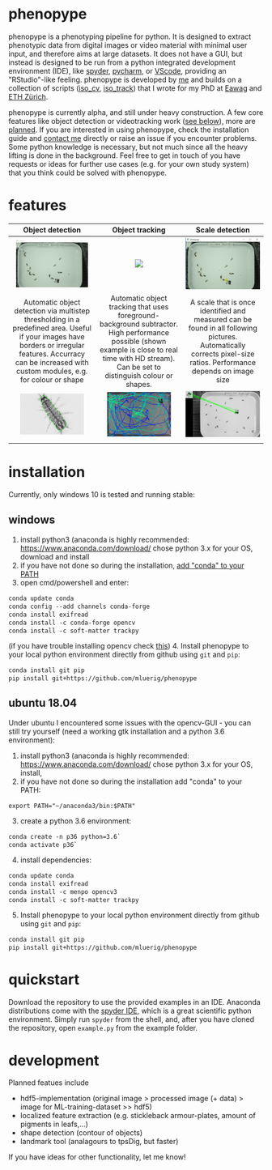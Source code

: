 # phenopype

phenopype is a phenotyping pipeline for python. It is designed to extract phenotypic data from digital images or video material with minimal user input, and therefore aims at large datasets. It does not have a GUI, but instead is designed to be run from a python integrated development environment (IDE), like [spyder](https://www.spyder-ide.org/), [pycharm](https://www.jetbrains.com/pycharm/), or [VScode](https://code.visualstudio.com/), providing an "RStudio"-like feeling. phenopype is developed by [me](https://luerig.net) and builds on a collection of scripts ([iso_cv](https://github.com/mluerig/iso_cv), [iso_track](https://github.com/mluerig/iso_track)) that I wrote for my PhD at [Eawag](https://www.eawag.ch/en/department/eco/) and [ETH Zürich](http://www.adaptation.ethz.ch/).

phenopype is currently alpha, and still under heavy construction. A few core features like object detection or videotracking work ([see below](#features)), more are [planned](#development). If you are interested in using phenopype, check the installation guide and [contact me](https://www.eawag.ch/en/aboutus/portrait/organisation/staff/profile/moritz-luerig/show/) directly or raise an issue if you encounter problems. Some python knowledge is necessary, but not much since all the heavy lifting is done in the background. Feel free to get in touch of you have requests or ideas for further use cases (e.g. for your own study system) that you think could be solved with phenopype. 

# features

|Object detection|Object tracking| Scale detection|
|:--:|:--:|:--:|
|<img src="assets/object_detection.gif" width="90%" />|<img src="assets/object_tracking.gif" width="80%" />| <img src="assets/scale_detection.gif" width="100%" />|
|Automatic object detection via multistep thresholding in a predefined area. Useful if your images have borders or irregular features. Accurracy can be increased with custom modules, e.g. for colour or shape|Automatic object tracking that uses foreground-background subtractor. High performance possible (shown example is close to real time with HD stream). Can be set to distinguish colour or shapes.|A scale that is once identified and measured can be found in all following pictures. Automatically corrects pixel-size ratios. Performance depends on image size| 
|<img src="assets/object_detection.JPG" width="80%" />|<img src="assets/object_tracking.png" width="80%" />| <img src="assets/scale_detection.png" width="100%" />|
|||| 

# installation

Currently, only windows 10 is tested and running stable:

## windows

1. install python3 (anaconda is highly recommended: https://www.anaconda.com/download/ chose python 3.x for your OS, download and install 
2. if you have not done so during the installation, [add "conda" to your PATH](https://docs.anaconda.com/anaconda/faq/#should-i-add-anaconda-to-the-windows-path) 
3. open cmd/powershell and enter:
```
conda update conda
conda config --add channels conda-forge 
conda install exifread
conda install -c conda-forge opencv 
conda install -c soft-matter trackpy
```
(if you have trouble installing opencv check [this](https://stackoverflow.com/questions/23119413/how-do-i-install-python-opencv-through-conda))
4. Install phenopype to your local python environment directly from github using `git` and `pip`:
```
conda install git pip
pip install git+https://github.com/mluerig/phenopype
```

## ubuntu 18.04

Under ubuntu I encountered some issues with the opencv-GUI - you can still try yourself (need a working gtk installation and a python 3.6 environment):

1. install python3 (anaconda is highly recommended: https://www.anaconda.com/download/ chose python 3.x for your OS, install, 
2. if you have not done so during the installation add "conda" to your PATH:
```
export PATH="~/anaconda3/bin:$PATH"
```
3. create a python 3.6 environment: 
```
conda create -n p36 python=3.6`
conda activate p36`
```
4. install dependencies:
```
conda update conda
conda install exifread
conda install -c menpo opencv3
conda install -c soft-matter trackpy
```
5. Install phenopype to your local python environment directly from github using `git` and `pip`:
```
conda install git pip
pip install git+https://github.com/mluerig/phenopype
```

# quickstart

Download the repository to use the provided examples in an IDE. Anaconda distributions come with the [spyder IDE](https://www.spyder-ide.org/), which is a great scientific python environment. Simply run `spyder` from the shell, and, after you have cloned the repository, open `example.py` from the example folder.


# development

Planned featues include

- hdf5-implementation (original image > processed image (+ data) > image for ML-training-dataset >> hdf5)
- localized feature extraction (e.g. stickleback armour-plates, amount of pigments in leafs,...)
- shape detection (contour of objects)
- landmark tool (analagours to tpsDig, but faster)

If you have ideas for other functionality, let me know!

